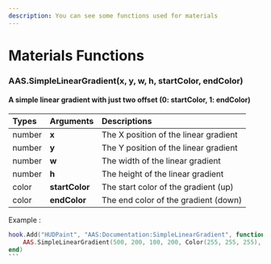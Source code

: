 ```yaml
---
description: You can see some functions used for materials
---
```

# Materials Functions

### AAS.SimpleLinearGradient(x, y, w, h, startColor, endColor)

#### A simple linear gradient with just two offset (0: startColor, 1: endColor)

| Types | Arguments | Descriptions |
| :--- | :--- | :--- |
number | **x** | The X position of the linear gradient |
number | **y** | The Y position of the linear gradient |
number | **w** | The width of the linear gradient |
number | **h** | The height of the linear gradient |
color | **startColor** | The start color of the gradient (up) |
color | **endColor** | The end color of the gradient (down) |

Example :

```lua
hook.Add("HUDPaint", "AAS:Documentation:SimpleLinearGradient", function()
    AAS.SimpleLinearGradient(500, 200, 100, 200, Color(255, 255, 255), Color(0, 0, 0))
end)
```​